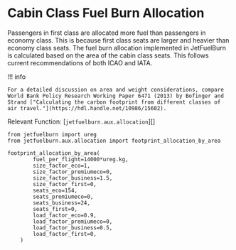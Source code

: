 # Cabin Class Fuel Burn Allocation

Passengers in first class are allocated more fuel than passengers in economy class. This is because first class seats are larger and heavier than economy class seats. The fuel burn allocation implemented in JetFuelBurn is calculated based on the area of the cabin class seats. This follows current recommendations of both ICAO and IATA.

!!! info

    For a detailed discussion on area and weight considerations, compare World Bank Policy Research Working Paper 6471 (2013) by Bofinger and Strand ["Calculating the carbon footprint from different classes of air travel."](https://hdl.handle.net/10986/15602).

Relevant Function: [`jetfuelburn.aux.allocation`][]

```pyodide session="allocation" install="jetfuelburn"
from jetfuelburn import ureg
from jetfuelburn.aux.allocation import footprint_allocation_by_area

footprint_allocation_by_area(
        fuel_per_flight=14000*ureg.kg,
        size_factor_eco=1,
        size_factor_premiumeco=0,
        size_factor_business=1.5,
        size_factor_first=0,
        seats_eco=154,
        seats_premiumeco=0,
        seats_business=24,
        seats_first=0,
        load_factor_eco=0.9,
        load_factor_premiumeco=0,
        load_factor_business=0.5,
        load_factor_first=0,
    )
```